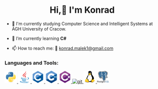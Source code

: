 <h1 align="center">Hi,👋 I'm Konrad</h1>

- 🔭 I'm currently studying Computer Science and Intelligent Systems at AGH University of Cracow.

- 🌱 I’m currently learning **C#**

- 📫 How to reach me: :email: konrad.malek1@gmail.com


<h3 align="left">Languages and Tools:</h3>
<p align="left"> 
   <!-- Python -->
  <a href="https://www.python.org" target="_blank" rel="noreferrer"> <img src="https://raw.githubusercontent.com/devicons/devicon/master/icons/python/python-original.svg" alt="python" width="40" height="40"/> </a>
   <!-- Java -->
  <a href="https://www.java.com" target="_blank" rel="noreferrer"> <img src="https://raw.githubusercontent.com/devicons/devicon/master/icons/java/java-original.svg" alt="java" width="40" height="40"/> </a> 
   <!-- C -->
  <a href="https://www.cprogramming.com/" target="_blank" rel="noreferrer"> <img src="https://raw.githubusercontent.com/devicons/devicon/master/icons/c/c-original.svg" alt="c" width="40" height="40"/> </a> 
   <!-- C++ -->
  <a href="https://www.w3schools.com/cpp/" target="_blank" rel="noreferrer"> <img src="https://raw.githubusercontent.com/devicons/devicon/master/icons/cplusplus/cplusplus-original.svg" alt="cplusplus" width="40" height="40"/> </a> 
  <!-- C# -->
  <a href="https://www.w3schools.com/cs/" target="_blank"> <img src="https://raw.githubusercontent.com/devicons/devicon/master/icons/csharp/csharp-original.svg" alt="csharp" width="40" height="40"/> </a>
   <!-- Git -->
  <a href="https://git-scm.com/" target="_blank" rel="noreferrer"> <img src="https://www.vectorlogo.zone/logos/git-scm/git-scm-icon.svg" alt="git" width="40" height="40"/> </a> 
   <!-- Linux -->
  <a href="https://www.linux.org/" target="_blank" rel="noreferrer"> <img src="https://raw.githubusercontent.com/devicons/devicon/master/icons/linux/linux-original.svg" alt="linux" width="40" height="40"/> </a> 
  <!-- PostgreSQL -->
<a href="https://www.postgresql.org" target="_blank"> <img src="https://raw.githubusercontent.com/devicons/devicon/master/icons/postgresql/postgresql-original-wordmark.svg" alt="postgresql" width="40" height="40"/> </a> 

<!--
**malekkonrad/malekkonrad** is a ✨ _special_ ✨ repository because its `README.md` (this file) appears on your GitHub profile.

Here are some ideas to get you started:

- 🔭 I’m currently working on ...
- 🌱 I’m currently learning ...
- 👯 I’m looking to collaborate on ...
- 🤔 I’m looking for help with ...
- 💬 Ask me about ...
- 📫 How to reach me: ...
- 😄 Pronouns: ...
- ⚡ Fun fact: ...


### About me
I'm currently studying Computer Science and Intelligent Systems at AGH University of Science and Technology. I'm interested in Artificial Intelligence, Physics, Digital Twins (about which I'm learning at extra course) and Rocket Science. I enjoy travelling and reading in free time. 

### Contact
* email: :email: konrad.malek1@gmail.com
-->



<!--
* page: https://malekkonrad.github.io/


### Fork
* link to forked repository: https://github.com/malekkonrad/europilot_fork
* link to article on Papers with Code: https://paperswithcode.com/paper/end-to-end-learning-for-self-driving-cars
-->
